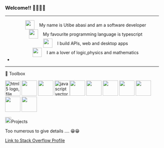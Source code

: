 ### Welcome!! 👋🏾👋🏾
<hr/>
<ul>
 <li style="display: flex; align-items:center; justify-content:center; gap: 1rem;">
  <img style="float: left; padding" src="https://cdn-icons-png.flaticon.com/128/1049/1049443.png" width="30" height="30"/>
  <span style="float: right;">My name is Utibe abasi and am a software developer</span>
 </li>
  <li style="display: flex; align-items:center; justify-content:center; gap: 1rem;">
    <img style="float: left;" src="https://cdn-icons-png.flaticon.com/128/5968/5968381.png" width="30" height="30"/>
   <span style="float: right;" > My favourite programming language is typescript</span>
  </li>
  <li style="display: flex; align-items:center; justify-content:center; gap: 1rem;">
   <img style="float: left;" src="https://cdn-icons-png.flaticon.com/128/7328/7328746.png" width="30" height="30"/>
  <span style="float: right;" >I build APIs, web and desktop apps</span>
 </li>
  <li style="display: flex; align-items:center; justify-content:center; gap: 1rem;">
    <img style="float: left;" src="https://cdn-icons-png.flaticon.com/128/7773/7773975.png" width="30" height="30"/>
   <span style="float: right;" >I am a lover of logic,physics and mathematics</span>
 </li>
  <li></li>
</ul>

<hr/>
🧰 Toolbox 
<p><img src="https://www.freepnglogos.com/uploads/html5-logo-png/html5-logo-file-html-shiny-icon-svg-wikimedia-commons-11.png" width="50" alt="html5 logo, file html <img src="https://www.freepnglogos.com/uploads/html5-logo-png/html5-logo-file-html-shiny-icon-svg-wikimedia-commons-11.png" width="50" height="50" alt="html5 logo, file html shiny icon svg wikimedia commons" /> <img src="https://iconape.com/wp-content/files/dj/370768/svg/370768.svg" width="50" height="50"/> <img src="https://iconape.com/wp-content/files/un/371197/svg/371197.svg" width="50" height="50"/> <img src="https://www.freepnglogos.com/uploads/javascript-png/javascript-vector-logo-yellow-png-transparent-javascript-vector-12.png" width="50" height="50" alt="javascript vector logo yellow png transparent javascript vector" /><img src="https://iconape.com/wp-content/files/fh/110909/svg/typescript.svg" width="50" height="50"/>  <img src="https://iconape.com/wp-content/files/xn/371621/svg/371621.svg" width="50" height="50"/>
  <img src="https://iconape.com/wp-content/files/fo/371358/svg/371358.svg" width="50" height="50"/>  <img src="https://iconape.com/wp-content/files/ec/371378/svg/371378.svg" width="50" height="50"/>  <img src="https://iconape.com/wp-content/files/fe/83764/svg/nodejs-1.svg" width="50" height="50"/> <img src="https://iconape.com/wp-content/files/sw/371233/svg/371233.svg" height="50" width="50"/> <img src="https://iconape.com/wp-content/files/im/64767/svg/git.svg" height="50" width="50"/></p>

  <p> <img src="https://iconape.com/wp-content/files/kd/121943/svg/Microsoft_Project__2019-present_.svg" height="20" width="20"/>Projects </p>
  <p>Too numerous to give details .... 😁😁 </p>
  <p><a href="https://stackoverflow.com/users/18433959/xlaez-kamou">Link to Stack Overflow Profile</a></p>
